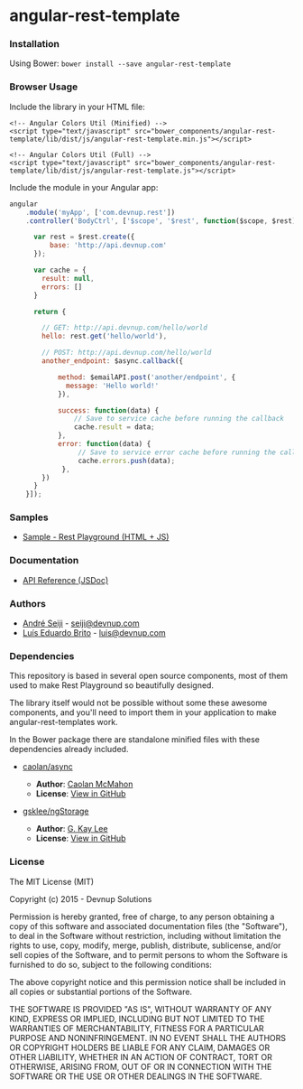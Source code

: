 angular-rest-template
===================

### Installation

Using Bower: ```bower install --save angular-rest-template```

### Browser Usage

Include the library in your HTML file:
```markup
<!-- Angular Colors Util (Minified) -->
<script type="text/javascript" src="bower_components/angular-rest-template/lib/dist/js/angular-rest-template.min.js"></script>

<!-- Angular Colors Util (Full) -->
<script type="text/javascript" src="bower_components/angular-rest-template/lib/dist/js/angular-rest-template.js"></script>
```

Include the module in your Angular app:
```javascript
angular
    .module('myApp', ['com.devnup.rest'])
    .controller('BodyCtrl', ['$scope', '$rest', function($scope, $rest) {

      var rest = $rest.create({
          base: 'http://api.devnup.com'
      });

      var cache = {
        result: null,
        errors: []
      }

      return {

        // GET: http://api.devnup.com/hello/world
        hello: rest.get('hello/world'),

        // POST: http://api.devnup.com/hello/world
        another_endpoint: $async.callback({

            method: $emailAPI.post('another/endpoint', {
              message: 'Hello world!'
            }),

            success: function(data) {
                // Save to service cache before running the callback
                cache.result = data;
            },
            error: function(data) {
                 // Save to service error cache before running the callback
                 cache.errors.push(data);
             },
        })
      }
    }]);

```

### Samples

- [Sample - Rest Playground (HTML + JS)](http://angular-rest-template.snippets.devnup.com)

### Documentation

- [API Reference (JSDoc)](http://angular-rest-template.snippets.devnup.com/docs)

### Authors
- [André Seiji](https://github.com/seijitamanaha) - [seiji@devnup.com](mailto:seiji@devnup.com)
- [Luís Eduardo Brito](https://github.com/luiseduardobrito) - [luis@devnup.com](mailto:luis@devnup.com)

### Dependencies

This repository is based in several open source components, most of them used to make Rest Playground so beautifully designed.

The library itself would not be possible without some these awesome components, and you'll need to import them in your application to make angular-rest-templates work.

In the Bower package there are standalone minified files with these dependencies already included.

- [caolan/async](https://github.com/caolan/async)
    - **Author**: [Caolan McMahon](https://github.com/caolan)
    - **License**: [View in GitHub](https://raw.githubusercontent.com/caolan/async/master/LICENSE)

- [gsklee/ngStorage](https://github.com/gsklee/ngStorage)
    - **Author**: [G. Kay Lee](https://github.com/gsklee)
    - **License**: [View in GitHub](https://raw.githubusercontent.com/gsklee/ngStorage/master/LICENSE)

### License

The MIT License (MIT)

Copyright (c) 2015 - Devnup Solutions

Permission is hereby granted, free of charge, to any person obtaining a copy
of this software and associated documentation files (the "Software"), to deal
in the Software without restriction, including without limitation the rights
to use, copy, modify, merge, publish, distribute, sublicense, and/or sell
copies of the Software, and to permit persons to whom the Software is
furnished to do so, subject to the following conditions:

The above copyright notice and this permission notice shall be included in
all copies or substantial portions of the Software.

THE SOFTWARE IS PROVIDED "AS IS", WITHOUT WARRANTY OF ANY KIND, EXPRESS OR
IMPLIED, INCLUDING BUT NOT LIMITED TO THE WARRANTIES OF MERCHANTABILITY,
FITNESS FOR A PARTICULAR PURPOSE AND NONINFRINGEMENT. IN NO EVENT SHALL THE
AUTHORS OR COPYRIGHT HOLDERS BE LIABLE FOR ANY CLAIM, DAMAGES OR OTHER
LIABILITY, WHETHER IN AN ACTION OF CONTRACT, TORT OR OTHERWISE, ARISING FROM,
OUT OF OR IN CONNECTION WITH THE SOFTWARE OR THE USE OR OTHER DEALINGS IN
THE SOFTWARE.